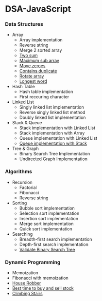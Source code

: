 # DSA-JavaScript

### Data Structures

- Array
	- Array implementation
  - Reverse string
  - Merge 2 sorted array
  - [Two sum](https://leetcode.com/problems/two-sum/)
  - [Maximum sub array](https://leetcode.com/problems/maximum-subarray/)
  - [Move zeroes](https://leetcode.com/problems/move-zeroes/)
  - [Contains duplicate](https://leetcode.com/problems/contains-duplicate/)
  - [Rotate array](https://leetcode.com/problems/rotate-array/)
  - [Longest word](https://www.coderbyte.com/language/Longest%20Word)
- Hash Table
	- Hash table implementation
  - First reccuring character
- Linked List
	- Singly linked list implementation
  - Reverse singly linked list method
  - Doubly linked list implementation
- Stack & Queue
	- Stack implementation with Linked List
  - Stack implementation with Array
  - Queue implementation with Linked List
  - [Queue implementation with Stack](https://leetcode.com/problems/implement-queue-using-stacks/)
- Tree & Graph
	- Binary Search Tree Implementation  
  - Undirected Graph Implementation

### Algorithms

- Recursion
	- Factorial
  - Fibonacci
  - Reverse string
- Sorting
	- Bubble sort implementation
  - Selection sort implementation
  - Insertion sort implementation
  - Merge sort implementation
  - Quick sort implementation
- Searching
  - Breadth-first search implementation
  - Depth-first search implementation
  - [Validate Binary Search Tree](https://leetcode.com/problems/validate-binary-search-tree/)

### Dynamic Programming

- Memoization
- Fibonacci with memoization
- [House Robber](https://leetcode.com/problems/house-robber/)
- [Best time to buy and sell stock](https://leetcode.com/problems/best-time-to-buy-and-sell-stock/)
- [Climbing Stairs](https://leetcode.com/problems/climbing-stairs/)